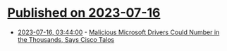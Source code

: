 # [Published on 2023-07-16](index.md)

* [2023-07-16, 03:44:00](https://tech.slashdot.org/story/23/07/15/2341205/malicious-microsoft-drivers-could-number-in-the-thousands-says-cisco-talos?utm_source=rss1.0mainlinkanon&utm_medium=feed) - [Malicious Microsoft Drivers Could Number in the Thousands, Says Cisco Talos](https://tech.slashdot.org/story/23/07/15/2341205/malicious-microsoft-drivers-could-number-in-the-thousands-says-cisco-talos?utm_source=rss1.0mainlinkanon&utm_medium=feed)
